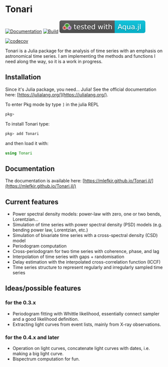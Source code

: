 # Tonari

[![Documentation](https://github.com/mlefkir/Tonari.jl/actions/workflows/documentation.yml/badge.svg)](https://github.com/mlefkir/Tonari.jl/actions/workflows/documentation.yml) [![Build](https://github.com/mlefkir/Tonari.jl/actions/workflows/testbuild.yml/badge.svg)](https://github.com/mlefkir/Tonari.jl/actions/workflows/testbuild.yml) [![Aqua QA](https://raw.githubusercontent.com/JuliaTesting/Aqua.jl/master/badge.svg)](https://github.com/JuliaTesting/Aqua.jl)

[![codecov](https://codecov.io/gh/mlefkir/Tonari.jl/branch/periodograms/graph/badge.svg?token=JFLB0ZE7ZY)](https://codecov.io/gh/mlefkir/Tonari.jl)

Tonari is a Julia package for the analysis of time series with an emphasis on astronomical time series. I am implementing the methods and functions I need along the way, so it is a work in progress.

## Installation

Since it's Julia package, you need... Julia! See the official documentation here: [https://julialang.org/](https://julialang.org/).

To enter Pkg mode by type `]` in the julia REPL
```julia
pkg>
```

To install Tonari type:
```julia
pkg> add Tonari
```

and then load it with:
```julia
using Tonari
```

## Documentation

The documentation is available here: [https://mlefkir.github.io/Tonari.jl/](https://mlefkir.github.io/Tonari.jl/)

## Current features

- Power spectral density models: power-law with zero, one or two bends, Lorentzian...
- Simulation of time series with power spectral density (PSD) models (e.g. bending power law, Lorentzian, etc.)
- Simulation of bivariate time series with a cross-spectral density (CSD) model
- Periodogram computation
- Cross-periodogram for two time series with coherence, phase, and lag
- Interpolation of time series with gaps + randomisation
- Delay estimation with the interpolated cross-correlation function (ICCF)
- Time series structure to represent regularly and irregularly sampled time series

## Ideas/possible features

### for the 0.3.x
- Periodogram fitting with Whittle likelihood, essentially connect sampler and a good likelihood definition.
- Extracting light curves from event lists, mainly from X-ray observations.
### for the 0.4.x and later
- Operation on light curves, concatenate light curves with dates, i.e. making a big light curve.
- Bispectrum computation for fun.